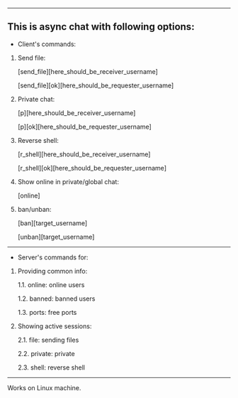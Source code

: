 ----------------------------------------------------
This is async chat with following options:
----------------------------------------------------
- Client's commands:
1. Send file:

	[send_file][here_should_be_receiver_username]

	[send_file][ok][here_should_be_requester_username]

3. Private chat:

	[p][here_should_be_receiver_username]

	[p][ok][here_should_be_requester_username]

5. Reverse shell:

	[r_shell][here_should_be_receiver_username]
	
	[r_shell][ok][here_should_be_requester_username]

7. Show online in private/global chat:

	[online]

9. ban/unban:
   
	[ban][target_username]

	[unban][target_username]

----------------------------------------------------
- Server's commands for:
1. Providing common info:
   
	1.1. online: online users

	1.2. banned: banned users

	1.3. ports: free ports

2. Showing active sessions:

	2.1. file: sending files

	2.2. private: private

	2.3. shell: reverse shell

----------------------------------------------------

Works on Linux machine.
